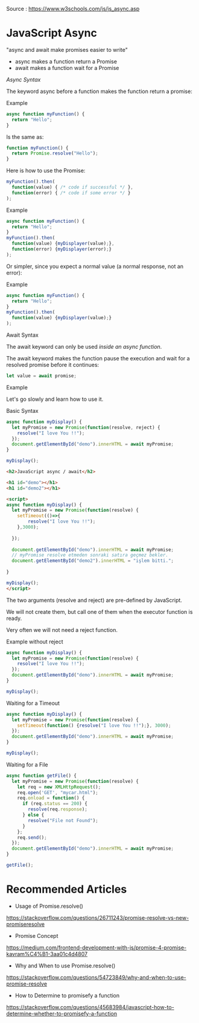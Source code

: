 
Source : https://www.w3schools.com/js/js_async.asp

# JavaScript Async

"async and await make promises easier to write"

- async makes a function return a Promise
- await makes a function wait for a Promise

*Async Syntax*

The keyword async before a function makes the function return a promise:

Example

```js
async function myFunction() {
  return "Hello";
}

```
Is the same as:

```js
function myFunction() {
  return Promise.resolve("Hello");
}

```
Here is how to use the Promise:

```js
myFunction().then(
  function(value) { /* code if successful */ },
  function(error) { /* code if some error */ }
);

```

Example

```js
async function myFunction() {
  return "Hello";
}
myFunction().then(
  function(value) {myDisplayer(value);},
  function(error) {myDisplayer(error);}
);

```

Or simpler, since you expect a normal value (a normal response, not an error):

Example

```js
async function myFunction() {
  return "Hello";
}
myFunction().then(
  function(value) {myDisplayer(value);}
);

```

Await Syntax

The await keyword can only be used *inside an async function*.

The await keyword makes the function pause the execution and wait for a resolved promise before it continues:

```js
let value = await promise;

```

Example

Let's go slowly and learn how to use it.

Basic Syntax

```js
async function myDisplay() {
  let myPromise = new Promise(function(resolve, reject) {
    resolve("I love You !!");
  });
  document.getElementById("demo").innerHTML = await myPromise;
}

myDisplay();

```

```html
<h2>JavaScript async / await</h2>

<h1 id="demo"></h1>
<h1 id="demo2"></h1>

<script>
async function myDisplay() {
  let myPromise = new Promise(function(resolve) {
  	setTimeout(()=>{
    	resolve("I love You !!");
    },3000);
    
  });
  
  document.getElementById("demo").innerHTML = await myPromise;
  // myPromise resolve etmeden sonraki satıra geçmez bekler.
  document.getElementById("demo2").innerHTML = "işlem bitti.";
  
}

myDisplay();
</script>
```

The two arguments (resolve and reject) are pre-defined by JavaScript.

We will not create them, but call one of them when the executor function is ready.

Very often we will not need a reject function.

Example without reject

```js
async function myDisplay() {
  let myPromise = new Promise(function(resolve) {
    resolve("I love You !!");
  });
  document.getElementById("demo").innerHTML = await myPromise;
}

myDisplay();

```

Waiting for a Timeout

```js
async function myDisplay() {
  let myPromise = new Promise(function(resolve) {
    setTimeout(function() {resolve("I love You !!");}, 3000);
  });
  document.getElementById("demo").innerHTML = await myPromise;
}

myDisplay();

```

Waiting for a File

```js
async function getFile() {
  let myPromise = new Promise(function(resolve) {
    let req = new XMLHttpRequest();
    req.open('GET', "mycar.html");
    req.onload = function() {
      if (req.status == 200) {
        resolve(req.response);
      } else {
        resolve("File not Found");
      }
    };
    req.send();
  });
  document.getElementById("demo").innerHTML = await myPromise;
}

getFile();

```

# Recommended Articles

- Usage of Promise.resolve()

https://stackoverflow.com/questions/26711243/promise-resolve-vs-new-promiseresolve


- Promise Concept

https://medium.com/frontend-development-with-js/promise-4-promise-kavram%C4%B1-3aa01c4d4807

- Why and When to use Promise.resolve()

https://stackoverflow.com/questions/54723849/why-and-when-to-use-promise-resolve

- How to Determine to promisefy a function 

https://stackoverflow.com/questions/45683984/javascript-how-to-determine-whether-to-promisefy-a-function